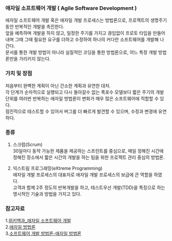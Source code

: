 ### 애자일 소프트웨어 개발 ( Agile Software Development )  
애자일 소프트웨어 개발 혹은 애자일 개발 프로세스는 방법론으로, 프로젝트의 생명주기동안 반복적인 개발을 촉진한다.  
앞을 예측하며 개발을 하지 않고, 일정한 주기를 가지고 끊임없이 프로토 타입을 만들어 내며 그때 그때 필요한 요구를 더하고 수정하여 하나의 커다란 소프트웨어를 개발해 나간다.  
문서를 통한 개발 방법이 아니라 실질적인 코딩을 통한 방법론으로, 어느 특정 개발 방법론만을 가리키지 않는다.  
  
  
### 가치 및 장점  
처음부터 완벽한 계획이 아닌 간소한 계획과 유연한 대처.  
각 단계가 순차적으로 실행되고 다시 돌아갈수 없는 폭포수 모델보다 짧은 주기의 개발 단위를 여러번 반복하는 애자일 방법론이 변화가 매우 많은 소프트웨어에 적합할 수 있다.  
점진적으로 테스트할 수 있어서 버그를 더 빠르게 발견할 수 있으며, 수정과 변경에 유연하다.  
  
  
### 종류  
1. 스크럼(Scrum)  
30일마다 동작 가능한 제품을 제공하는 스프린트를 중심으로, 매일 정해진 시간에 정해진 장소에서 짧은 시간의 개발을 하는 팀을 위한 프로젝트 관리 중심의 방법론.  
  
  
2. 익스트림 프로그래밍(eXtreme Programming)  
애자일 개발 프로세스의 대표자로 애자일 개발 프로세스의 보급에 큰 역할을 하였다.  
고객과 함께 2주 정도의 반복개발을 하고, 테스트우선 개발(TDD)을 특징으로 하는 명시적인 기술과 방법을 가지고 있다.  
  
  
### 참고자료  
1.[위키백과_애자일 소프트웨어 개발](https://ko.wikipedia.org/wiki/%EC%95%A0%EC%9E%90%EC%9D%BC_%EC%86%8C%ED%94%84%ED%8A%B8%EC%9B%A8%EC%96%B4_%EA%B0%9C%EB%B0%9C)  
2.[애자일 방법론](https://medium.com/@simsimjae/%EC%95%A0%EC%9E%90%EC%9D%BC-%EB%B0%A9%EB%B2%95%EB%A1%A0-753368aa3058)  
3.[소프트웨어 개발 방법론-애자일 방법론](https://atoz-develop.tistory.com/entry/%EC%86%8C%ED%94%84%ED%8A%B8%EC%9B%A8%EC%96%B4-%EA%B0%9C%EB%B0%9C-%EB%B0%A9%EB%B2%95%EB%A1%A0-%EC%95%A0%EC%9E%90%EC%9D%BCAgile-%EB%B0%A9%EB%B2%95%EB%A1%A0)  